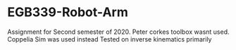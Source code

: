 # EGB339-Robot-Arm
Assignment for Second semester of 2020. Peter corkes toolbox wasnt used. 
Coppelia Sim was used instead
Tested on inverse kinematics primarily
